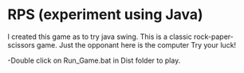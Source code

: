 # RPS (experiment using Java)
I created this game as to try java swing.
This is a classic rock-paper-scissors game.
Just the opponant here is the computer
Try your luck!


-Double click on Run_Game.bat in Dist folder to play.
